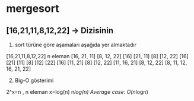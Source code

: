 # mergesort


## [16,21,11,8,12,22] -> Dizisinin

1. sort türüne göre aşamaları aşağıda yer almaktadır

[16,21,11,8,12,22] n eleman
[16, 21, 11] [8, 12, 22]
[16] [21, 11]  [8] [12, 22]
[16] [21] [11] [8] [12] [22]
[16] [11, 21]  [8] [12, 22]
[11, 16, 21] [8, 12, 22]
[8, 11, 12, 16, 21, 22]


2. Big-O gösterimi

2^x=n      , n eleman
x=log(n) 
n*log(n)
Average case: O(n*logn)

